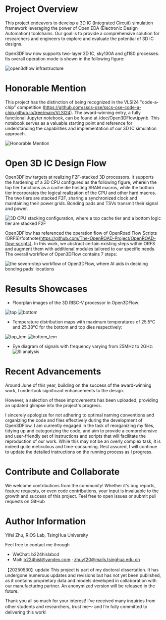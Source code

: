 # Project Overview

This project endeavors to develop a 3D IC (Integrated Circuit) simulation framework leveraging the power of Open EDA (Electronic Design Automation) toolchains. Our goal is to provide a comprehensive solution for researchers and engineers to explore and evaluate the potential of 3D IC designs.

Open3DFlow now supports two-layer 3D IC, sky130A and gf180 processes. Its overall operation mode is shown in the following figure:

![open3dflow infrastructure](doc/open3dflow.png)


# Honorable Mention

This project has the distinction of being recognized in the VLSI24 "code-a-chip" competition (https://github.com/sscs-ose/sscs-ose-code-a-chip.github.io/tree/main/VLSI24). The award-winning entry, a fully functional Jupyter notebook, can be found at /doc/Open3DFlow.ipynb. This notebook serves as a valuable starting point and reference for understanding the capabilities and implementation of our 3D IC simulation approach.

![Honorable Mention](doc/code-a-chip.png)

# Open 3D IC Design Flow
Open3DFlow targets at realizing F2F-stacked 3D processors. It supports the hardening of a 3D CPU configured as the following figure, wherein the top tier functions as a cache die hosting SRAM macros, while the bottom tier incorporates the logical realization of the CPU and other hard macros. The two tiers are stacked F2F, sharing a synchronized clock and maintaining their power grids. Bonding pads and TSVs transmit their signal and power.

![3D CPU stacking configuration, where a top cache tier and a bottom logic tier are stacked F2F](doc/two_tier.png)

Open3DFlow has referenced the operation flow of OpenRoad Flow Scripts (ORFS)\footnote{https://github.com/The-OpenROAD-Project/OpenROAD-flow-scripts}. In this work, we abstract certain existing steps within ORFS and augment them with additional modules tailored to our specific needs. The overall workflow of Open3DFlow contains 7 steps:

![the seven-step workflow of Open3DFlow, where AI aids in
deciding bonding pads’ locations](doc/step.png)

# Results Showcases
- Floorplan images of the 3D RISC-V processor in Open3DFlow:

![top](doc/top.png)
![bottom](doc/bottom.png)

- Temperature distribution maps with maximum temperatures
of 25.5°C and 25.38°C for the bottom and top dies respectively:

![top_tem](doc/top_the.png)
![bottom_tem](doc/bottom_the.png)

- Eye diagram of signals with frequency varying from 25MHz to 2GHz:
![SI analysis](doc/eye.jpg)


# Recent Advancements

Around June of this year, building on the success of the award-winning work, I undertook significant enhancements to the design. 

However, a selection of these improvements has been uploaded, providing an updated glimpse into the project's progress. 

I sincerely apologize for not adhering to optimal naming conventions and organizing the code and files effectively during the development of Open3DFlow. I am currently engaged in the task of reorganizing my files, tidying up and categorizing the code, and aim to provide a comprehensive and user-friendly set of instructions and scripts that will facilitate the reproduction of our work. While this may not be an overly complex task, it is indeed quite meticulous and time-consuming. Rest assured, I will continue to update the detailed instructions on the running process as I progress.

# Contribute and Collaborate

We welcome contributions from the community! Whether it's bug reports, feature requests, or even code contributions, your input is invaluable to the growth and success of this project. Feel free to open issues or submit pull requests on GitHub

# Author Information
Yifei Zhu, RIOS Lab, TsingHua University

Feel free to contact me through
 - WeChat: b224hislabcd
 - Mail: b224hisl@yandex.com ; zhuyf20@mails.tsinghua.edu.cn

【20250530】update
This project is part of my doctoral dissertation. It has undergone numerous updates and revisions but has not yet been published, as it contains proprietary data and models developed in collaboration with our manufacturing partner. An anonymized version will be released in the future.

Thank you all so much for your interest! I’ve received many inquiries from other students and researchers, trust me～ and I’m fully committed to delivering this work!

